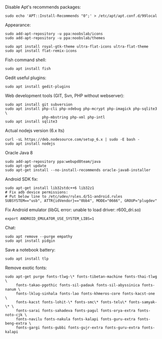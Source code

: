 Disable Apt's recommends packages:
```
sudo echo 'APT::Install-Recommends "0";' > /etc/apt/apt.conf.d/99local
```

Appearance:
```
sudo add-apt-repository -u ppa:noobslab/icons
sudo add-apt-repository -u ppa:noobslab/themes

sudo apt install royal-gtk-theme ultra-flat-icons ultra-flat-theme
sudo apt install flat-remix-icons
```

Fish command shell:
```
sudo apt install fish
```

Gedit useful plugins:
```
sudo apt install gedit-plugins
```

Web development tools (GIT, Svn, PHP without webserver):
```
sudo apt install git subversion
sudo apt install php-cli php-xdebug php-mcrypt php-imagick php-sqlite3 \
                 php-mbstring php-xml php-intl
sudo apt install sqlite3
```

Actual nodejs version (6.x lts)
```
curl -sL https://deb.nodesource.com/setup_6.x | sudo -E bash -
sudo apt install nodejs
```

Oracle Java 8
```
sudo add-apt-repository ppa:webupd8team/java
sudo apt-get update
sudo apt-get install --no-install-recommends oracle-java8-installer
```

Android SDK fix:
```
sudo apt-get install lib32stdc++6 lib32z1
# Fix adb device permissions:
# Put below line to /etc/udev/rules.d/51-android.rules
SUBSYSTEM=="usb", ATTR{idVendor}=="0bb4", MODE="0666", GROUP="plugdev"
```

Fix Android emulator (libGL error: unable to load driver: r600_dri.so)
```
export ANDROID_EMULATOR_USE_SYSTEM_LIBS=1
```

Chat:
```
sudo apt remove --purge empathy
sudo apt install pidgin
```

Save a notebook battery:
```
sudo apt install tlp
```

Remove exotic fonts:
```
sudo apt-get purge fonts-tlwg-\* fonts-tibetan-machine fonts-thai-tlwg \
     fonts-takao-pgothic fonts-sil-padauk fonts-sil-abyssinica fonts-nanum \
     fonts-lklug-sinhala fonts-lao fonts-khmeros-core fonts-kacst-one \
     fonts-kacst fonts-lohit-\* fonts-smc\* fonts-telu\* fonts-samyak-\* \
     fonts-sarai fonts-sahadeva fonts-pagul fonts-orya-extra fonts-noto-cjk \
     fonts-navilu fonts-nakula fonts-kalapi fonts-guru-extra fonts-beng-extra \
     fonts-gargi fonts-gubbi fonts-gujr-extra fonts-guru-extra fonts-kalapi
```
